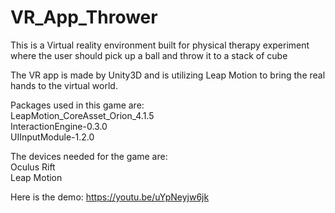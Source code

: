 # VR_App_Thrower
This is a Virtual reality environment built for physical therapy experiment where the user should pick up a ball and throw it to a stack of cube
  
The VR app is made by Unity3D and is utilizing Leap Motion to bring the real hands to the virtual world.  

Packages used in this game are:  
LeapMotion_CoreAsset_Orion_4.1.5  
InteractionEngine-0.3.0  
UIInputModule-1.2.0  
  
The devices needed for the game are:  
Oculus Rift  
Leap Motion  
    
Here is the demo: https://youtu.be/uYpNeyjw6jk 
